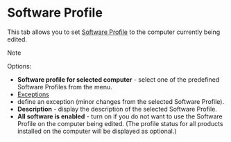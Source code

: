 # Software Profile
 
This tab allows you to set [Software Profile](../../../../alvao-asset-management/software-management/software-profiles) to the computer currently being edited.

> [!NOTE]
> 

Options:

- **Software profile for selected computer** -
 select one of the predefined Software Profiles from the menu.
- [Exceptions](software-profile-exeptions)
 - define an exception (minor changes from the selected Software Profile).
- **Description** - display the description of the selected Software Profile.
- **All software is enabled** - turn on if you do not want to use the Software Profile on the computer being edited. (The profile status for all products installed on the computer will be displayed as optional.)
